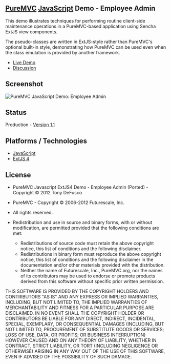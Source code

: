 ## [PureMVC](http://puremvc.github.com/) [JavaScript](https://github.com/PureMVC/puremvc-js-multicore-framework/wiki) Demo - Employee Admin
This demo illustrates techniques for performing routine client-side maintenance operations in a PureMVC-based application using Sencha ExtJS view components. 

The pseudo-classes are written in ExtJS-style rather than PureMVC's optional built-in style, demonstrating how PureMVC can be used even when the class emulation is provided by another framework.

* [Live Demo](http://puremvc.org/pages/demos/JS/Demo_JS_EmployeeAdmin/extjs4/)
* [Discussion](http://forums.puremvc.org/index.php?topic=851.0)

## Screenshot
![PureMVC JavaScript Demo: Employee Admin](http://puremvc.org/pages/images/screenshots/PureMVC-Shot-JS-EmployeeAdmin.png?github)

## Status
Production - [Version 1.1](https://github.com/PureMVC/puremvc-js-demo-employeeadmin/blob/master/VERSION)

## Platforms / Technologies
* [JavaScript](http://en.wikipedia.org/wiki/JavaScript)
* [ExtJS 4](http://sencha.com)

## License
* PureMVC Javascript ExtJS4 Demo - Employee Admin (Ported) - Copyright © 2012 Tony DeFusco 
* PureMVC - Copyright © 2006-2012 Futurescale, Inc.
* All rights reserved.

* Redistribution and use in source and binary forms, with or without modification, are permitted provided that the following conditions are met:

  * Redistributions of source code must retain the above copyright notice, this list of conditions and the following disclaimer.
  * Redistributions in binary form must reproduce the above copyright notice, this list of conditions and the following disclaimer in the documentation and/or other materials provided with the distribution.
  * Neither the name of Futurescale, Inc., PureMVC.org, nor the names of its contributors may be used to endorse or promote products derived from this software without specific prior written permission.

THIS SOFTWARE IS PROVIDED BY THE COPYRIGHT HOLDERS AND CONTRIBUTORS "AS IS" AND ANY EXPRESS OR IMPLIED WARRANTIES, INCLUDING, BUT NOT LIMITED TO, THE IMPLIED WARRANTIES OF MERCHANTABILITY AND FITNESS FOR A PARTICULAR PURPOSE ARE DISCLAIMED. IN NO EVENT SHALL THE COPYRIGHT HOLDER OR CONTRIBUTORS BE LIABLE FOR ANY DIRECT, INDIRECT, INCIDENTAL, SPECIAL, EXEMPLARY, OR CONSEQUENTIAL DAMAGES (INCLUDING, BUT NOT LIMITED TO, PROCUREMENT OF SUBSTITUTE GOODS OR SERVICES; LOSS OF USE, DATA, OR PROFITS; OR BUSINESS INTERRUPTION) HOWEVER CAUSED AND ON ANY THEORY OF LIABILITY, WHETHER IN CONTRACT, STRICT LIABILITY, OR TORT (INCLUDING NEGLIGENCE OR OTHERWISE) ARISING IN ANY WAY OUT OF THE USE OF THIS SOFTWARE, EVEN IF ADVISED OF THE POSSIBILITY OF SUCH DAMAGE.
